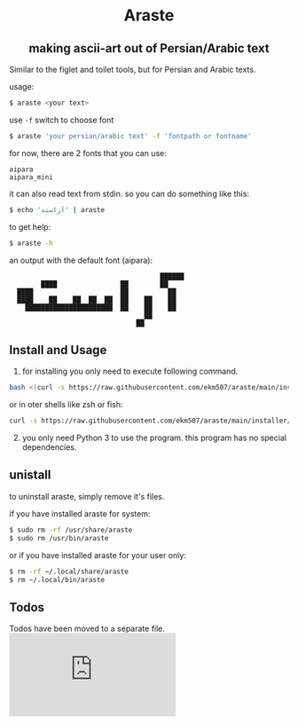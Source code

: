 <div align="center">
  <h1> Araste </h1>
  <h2> making ascii-art out of Persian/Arabic text </h2>
</div>

Similar to the figlet and toilet tools, but for Persian and Arabic texts.

usage:

```bash
$ araste <your text>
```

use `-f` switch to choose font

```bash
$ araste 'your persian/arabic text' -f 'fontpath or fontname'
```

for now, there are 2 fonts that you can use:
```
aipara
aipara_mini
```

it can also read text from stdin. so you can do something like this:

```bash
$ echo 'آراسته' | araste
```

to get help:

```bash
$ araste -h
```


an output with the default font (aipara):

```
                                      ██████
        ████                ██        ██
  ████                      ██          ██
  ████    ██    ██  ██  ██  ██    ██    ██
    ██████████████████████  ██    ██    ██
                                  ██
                                ██
```

## Install and Usage

1. for installing you only need to execute following command.

````bash
bash <(curl -s https://raw.githubusercontent.com/ekm507/araste/main/installer/install.sh)
````

or in oter shells like zsh or fish:

````bash
curl -s https://raw.githubusercontent.com/ekm507/araste/main/installer/install.sh | bash
````

2. you only need Python 3 to use the program. this program has no special dependencies.

## unistall

to uninstall araste, simply remove it's files.

if you have installed araste for system:

```bash
$ sudo rm -rf /usr/share/araste
$ sudo rm /usr/bin/araste
```

or if you have installed araste for your user only:

```bash
$ rm -rf ~/.local/share/araste
$ rm ~/.local/bin/araste
```

## Todos

Todos have been moved to a separate file. ![TODOS](https://github.com/ekm507/araste/blob/main/TODOS_EN.md)


